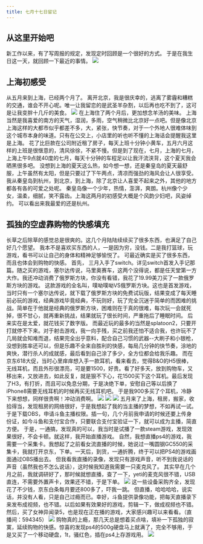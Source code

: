 ```yaml
---
title: 七月十七日留记
---
```

## 从这里开始吧
新工作以来，有了写周报的规定，发现定时回顾是一个很好的方式。
于是在我生日这一天，就回顾一下最近的事情。
![](https://user-gold-cdn.xitu.io/2017/7/17/2bd483bf86724931385256f5b8747122)
## 上海初感受
从五月来到上海，已经两个月了。
离开北京，我是很庆幸的，逃离了雾霾和糟糕的交通，谁会不开心呢。唯一让我留恋的是武圣羊杂割，以后再也吃不到了，这可是让我变胖十几斤的美食。
![](https://user-gold-cdn.xitu.io/2017/7/17/889c450bf6094fc0fa50d6736e59d92a)
在上海住了两个月后，更加想念羊汤的美味。
上海当然是我喜爱的南方的天气，湿润，多雨，空气稍微比北京好一点吧。但是像北京上海这样的大都市似乎都差不多，大，紧张，快节奏，对于一个外地人很难体味到这个城市本身的味道。只有在公交上，小店里的听也听不懂的上海话会提醒我这里是上海。
花了比巨款在公司附近租了房子，每天上班十分钟小黄车，五月六月这样的上班是很惬意的，清风徐徐，不紧不慢。但是到了现在，七月，上海的七月，上海上午9点就40度的七月，每天十分钟的车程足以让我汗流浃背，这个夏天我会晒黑很多吧。
没想到上海的夏天这么热，如今想一想，还是秦皇岛的夏天最舒服，上午虽然有太阳，但是只要过了下午两点，清凉而强劲的海风会让人很享受。
我从秦皇岛到杭州，到北京，到上海，除了北京让人喜爱不起来之外，其他的地方都各有各的可爱之处呢。
秦皇岛像一个少年，热情，澎湃，爽朗。杭州像个少女，温柔，细腻，笑不露齿。上海这两月的初感受大概是个风韵少妇吧，风姿绰约。
可以看出来我最爱的还是杭州。
## 孤独的空虚靠购物的快感填充
长草之后除草的感觉总是很爽的。这几个月陆陆续续买了很多东西，也满足了自己好几个愿望。
我本不是喜欢买东西的人，一是因为穷，没钱。二是我打篮球，玩游戏，看书可以让自己的身体和精神足够愉悦了。
可最近确实是买了很多东西，而且也体会到购物的快感。
首先， 三月入手了switch。详见switch首发入手记那篇。随之买的游戏，塞尔达传说，马里奥赛车，这两个没得说，都是任天堂第一方大作。我还冲动消费了俄罗斯方块，你没有看错，我花了19.99美刀买了一款俄罗斯方块的游戏。
这款游戏的全名叫，噗呦噗呦VS俄罗斯方块。这也是首发游戏，当时只有一个塞尔达传说，就下载了俄罗斯方块的免费试玩版，结果变成了每天睡前必玩的游戏，经典游戏毕竟经典，不玩则好，玩了完全沉迷于简单的而困难的挑战。简单在于他就是经典的俄罗斯方块，困难则在于真的很难，每次玩一会就死掉，很不甘心，就再重新挑战，结果就玩了很长时间，严重拖后了睡眠时间。
后来实在是太爱，就花钱买了数字版。
而最近玩的最多的当然是splatoon2，只要开打就停不下来。对于射击游戏，我一向手残，买之前我还怕不适合我，也许玩不了几局就会知难而退，结果完全出乎意料，配合自己习惯的武器--大刷子和小银枪，没想到胜率还可以，但是乐趣不全来自胜利的快感，每局几分钟的快节奏，涂地的爽快，潜行杀人的成就感，最后看到自己涂了多少，全方位都会给我乐趣。
而在京东618大促，当时心里痒痒想入手一款耳机，看来看去，觉得B&O的H5很棒，无线耳机，而且外形很漂亮，可是要1500，好贵。看了好多天，放到购物车，又移出来，又放进去，如此反复，就是狠不下心，花1500买下这个耳机。最后发现了H3，有打折，而且可以免息分期，于是决绝下单，安慰自己等以后换了iPhone8需要无线耳机的时候再买无线耳机吧。
于是我900多买了个耳机，冷静下来想想，同样很贵啊！冲动消费啊。
![](https://user-gold-cdn.xitu.io/2017/8/16/e9115b33b12b6c481fe544a64b74c1d3)
![](https://user-gold-cdn.xitu.io/2017/8/16/27965486ed7d97c37a9f7e768d8c064a)
![](https://user-gold-cdn.xitu.io/2017/8/16/6a432e189c362de13b67335b5ba113bb)
五月来了上海，租房，搬家，收拾得当，发现租房的网络很好，于是我想起了我的当主播的梦想，不如再试一试。于是下载OBS，申请斗鱼主播权限。插一句，几个月前我申请的时候还要上传身份证，如今斗鱼和支付宝合作，只要联合支付宝验证一下，就可以成为主播，简直方便。
于是，一通搞，发现真的可以，我当时是试播了一款steam游戏，发现效果很好，不会卡顿。就这样，我开始直播游戏。
自然，我想直播ps4的游戏，我需要一个采集卡。我想起了之前看女流直播的时候，她说过一嘴圆钢GC550的采集卡，我就打开京东，下单。一天后，到货，一通折腾，终于可以把PS4的游戏画面通过OBS播出去。
但我看我直播的录像，发现只有游戏声音，听不到我说话的声音（虽然我也不怎么说话），这时候我知道我需要一只麦克风了。
其实早在几个月之前，我就调研好了，那时候就想直播，查了一下，yeti的麦克风很不错，USB直连，不需要外置声卡，效果还不错，于是下单。
![](https://user-gold-cdn.xitu.io/2017/8/16/905c195cbba0d9778cdac4bf7b32dfb4)
这一些设备采购齐全，发现花了不少钱，京东白条每月要还800多了，吓我一跳。
但直播，哈哈哈哈，说实话，并没有人看，只是自己过瘾而已。幸好，斗鱼提供录像功能，把每天直播录下来发布成视频，也不错。以后如果有效果好的游戏，剪辑一下，做成视频也不错。
然后，买了女神异闻录5，也是现在正在播的游戏，大家感兴趣可以来看看。（直播间：594345）
![](https://user-gold-cdn.xitu.io/2017/8/16/80009a502cfda323446b81000a958536)
购物真的上瘾，那几天总是想着买点啥，填补一下孤独的寂寞，延续购物的快感。惊喜的发现ps4的500g硬盘马上就满了，完全不够用，于是又买了一个移动硬盘，1t，骚红色，插在ps4上存游戏用。
![](https://user-gold-cdn.xitu.io/2017/8/16/1ca8e4af4e8952b6ca8a75481fe7ae7b)




